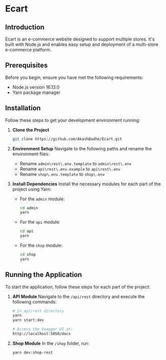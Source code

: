 
# Ecart

## Introduction
Ecart is an e-commerce website designed to support multiple stores. It's built with Node.js and enables easy setup and deployment of a multi-store e-commerce platform.

## Prerequisites
Before you begin, ensure you have met the following requirements:
- Node.js version 16.13.0
- Yarn package manager

## Installation
Follow these steps to get your development environment running:

1. **Clone the Project**
   ```bash
   git clone https://github.com/AkashBadhe/Ecart.git
   ```
   
2. **Environment Setup**
   Navigate to the following paths and rename the environment files:
   - Rename `admin\rest\.env.template` to `admin\rest\.env`
   - Rename `api\rest\.env.example` to `api\rest\.env`
   - Rename `shop\.env.template` to `shop\.env`

3. **Install Dependencies**
   Install the necessary modules for each part of the project using Yarn:
   - For the `admin` module:
     ```bash
     cd admin
     yarn
     ```
   - For the `api` module:
     ```bash
     cd api
     yarn
     ```
   - For the `shop` module:
     ```bash
     cd shop
     yarn
     ```

## Running the Application
To start the application, follow these steps for each part of the project:

1. **API Module**
   Navigate to the `/api/rest` directory and execute the following commands:
   ```bash
   # In api/rest directory
   yarn
   yarn start:dev

   # Access the Swagger UI at:
   http://localhost:5050/docs
   ```

2. **Shop Module**
   In the `/shop` folder, run:
   ```bash
   yarn dev:shop-rest
   ```
